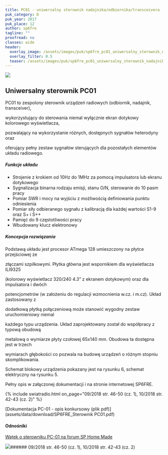 ```yaml
---
title: PC01 - uniwersalny sterownik nadajnika/odbiornika/transceivera
puk_category: D
puk_year: 2017
puk_place: 12
author: sp6fre
tagline: ""
proofread: no
classes: wide
header:
  overlay_image: /assets/images/puk/sp6fre_pc01_uniwersalny_sterownik_nadajnika_odbiornika_transceivera.jpg
  overlay_filter: 0.5
  teaser: /assets/images/puk/sp6fre_pc01_uniwersalny_sterownik_nadajnika_odbiornika_transceivera.jpg
---
```






 



![](assets/data/img/projects/2017-12-0.jpg) 



Uniwersalny sterownik PC01
--------------------------





 PC01 to zespolony sterownik urządzeń radiowych (odbiornik, nadajnik, transceiver),

 wykorzystujący do sterowania niemal wyłącznie ekran dotykowy kolorowego wyświetlacza,

 pozwalający na wykorzystanie różnych, dostępnych sygnałów heterodyny oraz

 oferujący pełny zestaw sygnałów sterujących dla pozostałych elementów układu radiowego.




##### Funkcje układu




* Strojenie z krokiem od 10Hz do 1MHz za pomocą impulsatora lub ekranu dotykowego
* Sygnalizacja binarna rodzaju emisji, stanu O/N, sterowanie do 10 pasm pracy
* Pomiar SWR i mocy na wyjściu z możliwością definiowania punktu odniesienia
* Pomiar siły odbieranego sygnału z kalibracją dla każdej wartości S1-9 oraz S+ i S++
* Pamięć do 9 częstotliwości pracy
* Wbudowany klucz elektronowy




##### Koncepcja rozwiązania




Podstawą układu jest procesor ATmega 128 umieszczony na płytce przejściowej ze

złączami szpilkowymi. Płytka główna jest wspornikiem dla wyświetlacza ILI9325

(kolorowy wyświetlacz 320/240 4.3” z ekranem dotykowym) oraz dla impulsatora i dwóch

potencjometrów (w założeniu do regulacji wzmocnienia w.cz. i m.cz). Układ zastosowany z

dodatkową płytką połączeniową może stanowić wygodny zestaw uruchomieniowy niemal

każdego typu urządzenia. Układ zaprojektowany został do współpracy z typową obudową

metalową o wymiarze płyty czołowej 65x140 mm. Obudowa ta dostępna jest w trzech

wymiarach głębokości co pozwala na budowę urządzeń o różnym stopniu skomplikowania.






Schemat blokowy urządzenia pokazany jest na rysunku 6, schemat elektryczny na rysunku 5.

Pełny opis w załączonej dokumentacji i na stronie internetowej SP6FRE.





{% include swiatradio.html on_page="09/2018 str. 46-50 (cz. 1), 10/2018 str. 42-43 (cz. 2)" %}

[Dokumentacja PC-01 - opis konkursowy (plik pdf)](assets/data/download/SP6FRE_Sterownik PC01.pdf)




#### Odnośniki

[Wątek o sterowniku PC-01 na forum SP Home Made](http://www.sp-hm.pl/thread-2999.html)

 



![](assets/img/logo/sr_logo_s.jpg)###### 09/2018 str. 46-50 (cz. 1), 10/2018 str. 42-43 (cz. 2)

 





 


